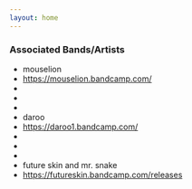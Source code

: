 ```yaml
---
layout: home
---
```


### Associated Bands/Artists
- mouselion
- https://mouselion.bandcamp.com/
- 
- 
- 
- daroo
- https://daroo1.bandcamp.com/
-
-
-
- future skin and mr. snake
- https://futureskin.bandcamp.com/releases
